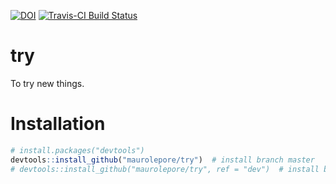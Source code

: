 
<!-- README.md is generated from README.Rmd. Please edit that file -->
[![DOI](https://zenodo.org/badge/78309322.svg)](https://zenodo.org/badge/latestdoi/78309322) [![Travis-CI Build Status](https://travis-ci.org/maurolepore/try.svg?branch=master)](https://travis-ci.org/maurolepore/try)

try
===

To try new things.

Installation
============

``` r
# install.packages("devtools")
devtools::install_github("maurolepore/try")  # install branch master
# devtools::install_github("maurolepore/try", ref = "dev")  # install branch dev
```
